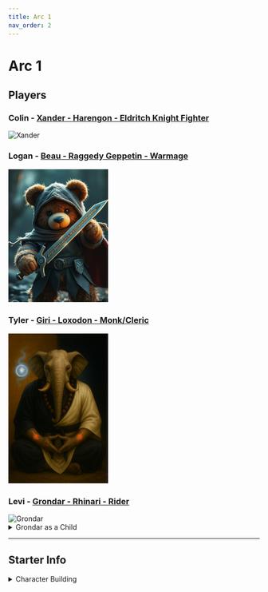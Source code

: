 ```yaml
---
title: Arc 1
nav_order: 2
---
```


# Arc 1

## Players

### Colin - [Xander - Harengon - Eldritch Knight Fighter](https://www.myth-weavers.com/sheets/?id=3033797)

<img src="./Char Pics/Xander.png" alt="Xander" width="200"/>

### Logan - [Beau - Raggedy Geppetin - Warmage](https://www.myth-weavers.com/sheets/?id=3033272)

<img src="./Char Pics/Beau.png" alt="Beau" width="200"/>

### Tyler - [Giri - Loxodon - Monk/Cleric](https://www.myth-weavers.com/sheets/?id=3033436)

<img src="./Char Pics/Giri.png" alt="Giri" width="200"/>

### Levi - [Grondar - Rhinari - Rider](https://www.myth-weavers.com/sheets/?id=3034187)

<img src="./Char Pics/Grondar.png" alt="Grondar" width="200"/>
<details>
<summary>Grondar as a Child</summary>

<img src="./Char Pics/Grondar_Young.png" alt="Grondar_Young" width="200"/>

</details>

---

## Starter Info

<details>

<summary>Character Building</summary>


- Level 6
- Point Buy (27 points / before leveling character)
- 500 gp
- Normal Starting Equipment

## Extra (optional):

### One-page Backstory

    Reason: This helps me understand your character outside the char sheet.
    Reward: 1 magic item up to uncommon - https://dnd5e.wikidot.com/wondrous-items

### Meaningful Content

    Reason: Starting a whole new world, help me build it.
    Reward: Bonus Gold based on effort and how well it fits in to world


### Expectations/Goals for character
    Reason: What drives your character, will also help with planning sessions
    Reward: This will effect how character gains inspiration die

## Notes:

A packet of information will be given to you before game start that will include personalized information based on character created and backstory.

This is to be a more lax first campaign, things like true evil characters, or things that purposefully hinder others enjoyment of the game will not be tolerated.

Class / Race outside normal need to be validated first, it is advised to do this with DM before creating backstory and more indepth decisions. 

Sessions will take place Tuesdays 6-9pm.  Session cancellations will be subject to groups discression.

</details>